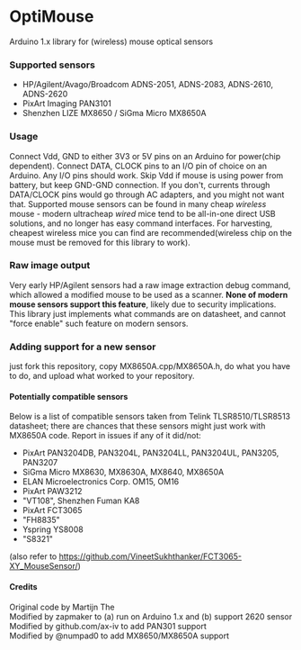 # OptiMouse
Arduino 1.x library for (wireless) mouse optical sensors

### Supported sensors 
- HP/Agilent/Avago/Broadcom ADNS-2051, ADNS-2083, ADNS-2610, ADNS-2620
- PixArt Imaging PAN3101
- Shenzhen LIZE MX8650 / SiGma Micro MX8650A

### Usage
Connect Vdd, GND to either 3V3 or 5V pins on an Arduino for power(chip dependent). Connect DATA, CLOCK pins to an I/O pin of choice on an Arduino. Any I/O pins should work. Skip Vdd if mouse is using power from battery, but keep GND-GND connection. If you don't, currents through DATA/CLOCK pins would go through AC adapters, and you might not want that.
Supported mouse sensors can be found in many cheap *wireless* mouse - modern ultracheap *wired* mice tend to be all-in-one direct USB solutions, and no longer has easy command interfaces. For harvesting, cheapest wireless mice you can find are recommended(wireless chip on the mouse must be removed for this library to work). 

### Raw image output
Very early HP/Agilent sensors had a raw image extraction debug command, which allowed a modified mouse to be used as a scanner. **None of modern mouse sensors support this feature**, likely due to security implications. This library just implements what commands are on datasheet, and cannot "force enable" such feature on modern sensors.

### Adding support for a new sensor
just fork this repository, copy MX8650A.cpp/MX8650A.h, do what you have to do, and upload what worked to your repository.

#### Potentially compatible sensors
Below is a list of compatible sensors taken from Telink TLSR8510/TLSR8513 datasheet; there are chances that these sensors might just work with MX8650A code. Report in issues if any of it did/not:

- PixArt PAN3204DB, PAN3204L, PAN3204LL, PAN3204UL, PAN3205, PAN3207
- SiGma Micro MX8630, MX8630A, MX8640, MX8650A
- ELAN Microelectronics Corp. OM15, OM16
- PixArt PAW3212
- "VT108", Shenzhen Fuman KA8
- PixArt FCT3065
- "FH8835"
- Yspring YS8008
- "S8321"
  
(also refer to https://github.com/VineetSukhthanker/FCT3065-XY_MouseSensor/)

#### Credits
Original code by Martijn The  
Modified by zapmaker to (a) run on Arduino 1.x and (b) support 2620 sensor  
Modified by github.com/ax-iv to add PAN301 support  
Modified by @numpad0 to add MX8650/MX8650A support
